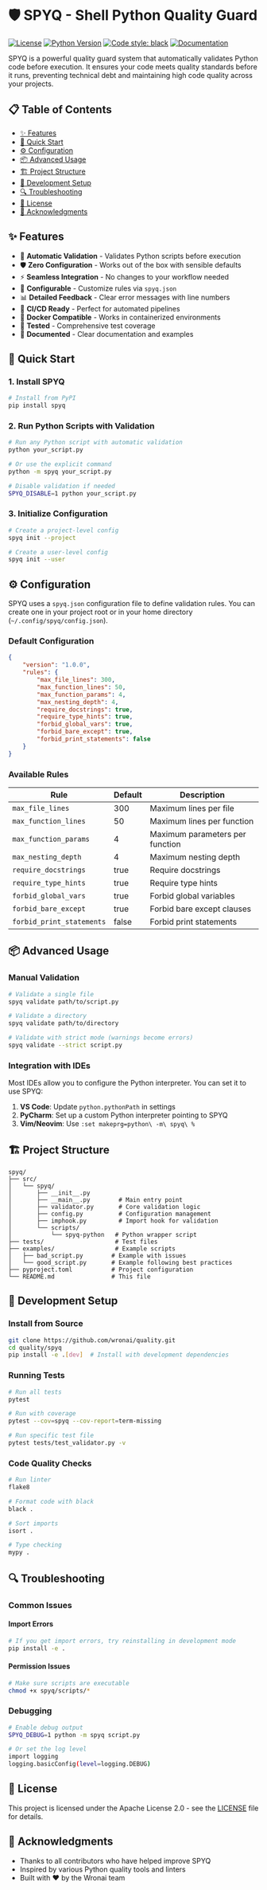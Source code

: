 # 🛡️ SPYQ - Shell Python Quality Guard

[![License](https://img.shields.io/badge/License-Apache%202.0-blue.svg)](https://opensource.org/licenses/Apache-2.0)
[![Python Version](https://img.shields.io/badge/python-3.7%20%7C%203.8%20%7C%203.9%20%7C%203.10%20%7C%203.11-blue)](https://www.python.org/)
[![Code style: black](https://img.shields.io/badge/code%20style-black-000000.svg)](https://github.com/psf/black)
[![Documentation](https://img.shields.io/badge/docs-📘-brightgreen)](https://github.com/wronai/spyq/tree/main/docs)

SPYQ is a powerful quality guard system that automatically validates Python code before execution. It ensures your code meets quality standards before it runs, preventing technical debt and maintaining high code quality across your projects.

## 📋 Table of Contents

- [✨ Features](#-features)
- [🚀 Quick Start](#-quick-start)
- [⚙️ Configuration](#️-configuration)
- [📦 Advanced Usage](#-advanced-usage)
- [🏗️ Project Structure](#️-project-structure)
- [🧪 Development Setup](#-development-setup)
- [🔍 Troubleshooting](#-troubleshooting)
- [📄 License](#-license)
- [🙏 Acknowledgments](#-acknowledgments)

## ✨ Features

- 🚀 **Automatic Validation** - Validates Python scripts before execution
- 🛡️ **Zero Configuration** - Works out of the box with sensible defaults
- ⚡ **Seamless Integration** - No changes to your workflow needed
- 🔧 **Configurable** - Customize rules via `spyq.json`
- 📊 **Detailed Feedback** - Clear error messages with line numbers
- 🔄 **CI/CD Ready** - Perfect for automated pipelines
- 🐳 **Docker Compatible** - Works in containerized environments
- 🧪 **Tested** - Comprehensive test coverage
- 📝 **Documented** - Clear documentation and examples

## 🚀 Quick Start

### 1. Install SPYQ

```bash
# Install from PyPI
pip install spyq
```

### 2. Run Python Scripts with Validation

```bash
# Run any Python script with automatic validation
python your_script.py

# Or use the explicit command
python -m spyq your_script.py

# Disable validation if needed
SPYQ_DISABLE=1 python your_script.py
```

### 3. Initialize Configuration

```bash
# Create a project-level config
spyq init --project

# Create a user-level config
spyq init --user
```

## ⚙️ Configuration

SPYQ uses a `spyq.json` configuration file to define validation rules. You can create one in your project root or in your home directory (`~/.config/spyq/config.json`).

### Default Configuration

```json
{
    "version": "1.0.0",
    "rules": {
        "max_file_lines": 300,
        "max_function_lines": 50,
        "max_function_params": 4,
        "max_nesting_depth": 4,
        "require_docstrings": true,
        "require_type_hints": true,
        "forbid_global_vars": true,
        "forbid_bare_except": true,
        "forbid_print_statements": false
    }
}
```

### Available Rules

| Rule | Default | Description |
|------|---------|-------------|
| `max_file_lines` | 300 | Maximum lines per file |
| `max_function_lines` | 50 | Maximum lines per function |
| `max_function_params` | 4 | Maximum parameters per function |
| `max_nesting_depth` | 4 | Maximum nesting depth |
| `require_docstrings` | true | Require docstrings |
| `require_type_hints` | true | Require type hints |
| `forbid_global_vars` | true | Forbid global variables |
| `forbid_bare_except` | true | Forbid bare except clauses |
| `forbid_print_statements` | false | Forbid print statements |

## 📦 Advanced Usage

### Manual Validation

```bash
# Validate a single file
spyq validate path/to/script.py

# Validate a directory
spyq validate path/to/directory

# Validate with strict mode (warnings become errors)
spyq validate --strict script.py
```

### Integration with IDEs

Most IDEs allow you to configure the Python interpreter. You can set it to use SPYQ:

1. **VS Code**: Update `python.pythonPath` in settings
2. **PyCharm**: Set up a custom Python interpreter pointing to SPYQ
3. **Vim/Neovim**: Use `:set makeprg=python\ -m\ spyq\ %`

## 🏗️ Project Structure

```
spyq/
├── src/
│   └── spyq/
│       ├── __init__.py
│       ├── __main__.py        # Main entry point
│       ├── validator.py       # Core validation logic
│       ├── config.py          # Configuration management
│       ├── imphook.py         # Import hook for validation
│       └── scripts/
│           └── spyq-python   # Python wrapper script
├── tests/                    # Test files
├── examples/                 # Example scripts
│   ├── bad_script.py        # Example with issues
│   └── good_script.py       # Example following best practices
├── pyproject.toml           # Project configuration
└── README.md                # This file
```

## 🧪 Development Setup

### Install from Source

```bash
git clone https://github.com/wronai/quality.git
cd quality/spyq
pip install -e .[dev]  # Install with development dependencies
```

### Running Tests

```bash
# Run all tests
pytest

# Run with coverage
pytest --cov=spyq --cov-report=term-missing

# Run specific test file
pytest tests/test_validator.py -v
```

### Code Quality Checks

```bash
# Run linter
flake8

# Format code with black
black .

# Sort imports
isort .

# Type checking
mypy .
```

## 🔍 Troubleshooting

### Common Issues

#### Import Errors
```bash
# If you get import errors, try reinstalling in development mode
pip install -e .
```

#### Permission Issues
```bash
# Make sure scripts are executable
chmod +x spyq/scripts/*
```

### Debugging

```bash
# Enable debug output
SPYQ_DEBUG=1 python -m spyq script.py

# Or set the log level
import logging
logging.basicConfig(level=logging.DEBUG)
```

## 📄 License

This project is licensed under the Apache License 2.0 - see the [LICENSE](LICENSE) file for details.

## 🙏 Acknowledgments

- Thanks to all contributors who have helped improve SPYQ
- Inspired by various Python quality tools and linters
- Built with ❤️ by the Wronai team
